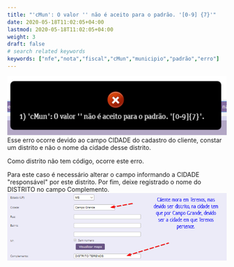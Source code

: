 ```yaml
---
title: "'cMun': O valor '' não é aceito para o padrão. '[0-9] {7}'"
date: 2020-05-18T11:02:05+04:00
lastmod: 2020-05-18T11:02:05+04:00
weight: 3
draft: false
# search related keywords
keywords: ["nfe","nota","fiscal","cMun","municipio","padrão","erro"]
---
```


![image example](rejeicao.png "Erro cMun")
Esse erro ocorre devido ao campo CIDADE do cadastro do cliente, constar um distrito e não o nome da cidade desse distrito.

Como distrito não tem código, ocorre este erro.

Para este caso é necessário alterar o campo informando a CIDADE "responsável" por este distrito. Por fim, deixe registrado o nome do DISTRITO no campo Complemento.
![image example](distrito.png "Exemplo")

